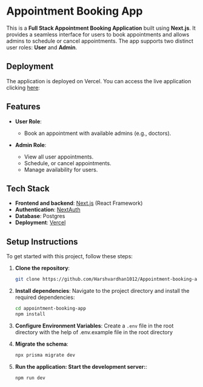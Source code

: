 # Appointment Booking App

This is a **Full Stack Appointment Booking Application** built using **Next.js**. It provides a seamless interface for users to book appointments and allows admins to schedule or cancel appointments. The app supports two distinct user roles: **User** and **Admin**.

## Deployment
The application is deployed on Vercel. You can access the live application clicking [here](https://appointment-booking-app-two.vercel.app/):



## Features

- **User Role**:
  - Book an appointment with available admins (e.g., doctors).

- **Admin Role**:
  - View all user appointments.
  - Schedule, or cancel appointments.
  - Manage availability for users.

## Tech Stack

- **Frontend and backend**: [Next.js](https://nextjs.org/) (React Framework)
- **Authentication**: [NextAuth](https://next-auth.js.org/)
- **Database**: Postgres
- **Deployment**: [Vercel](https://vercel.com)

## Setup Instructions

To get started with this project, follow these steps:

1. **Clone the repository**:
    ```bash
    git clone https://github.com/Harshvardhan1012/Appointment-booking-app.git
    ```

2. **Install dependencies**:
    Navigate to the project directory and install the required dependencies:
    ```bash
    cd appointment-booking-app
    npm install
    ```

3. **Configure Environment Variables**:
   Create a `.env` file in the root directory with the help of .env.example file in the root directory


4. **Migrate the schema**:
   ```bash
   npx prisma migrate dev
   ```
   
5. **Run the application: Start the development server:**:
   ```bash
   npm run dev
   ```
   